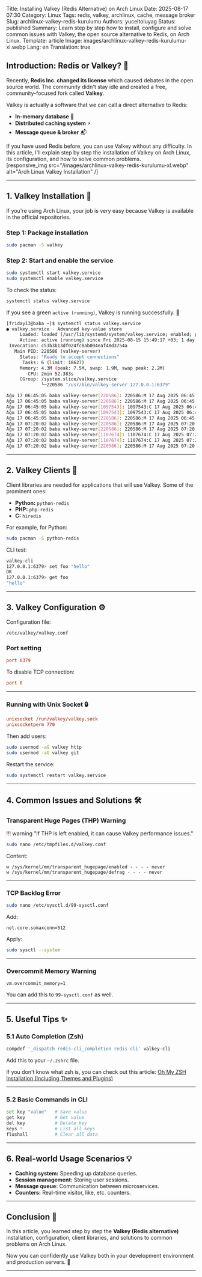 Title: Installing Valkey (Redis Alternative) on Arch Linux
Date: 2025-08-17 07:30
Category: Linux
Tags: redis, valkey, archlinux, cache, message broker
Slug: archlinux-valkey-redis-kurulumu
Authors: yuceltoluyag
Status: published
Summary: Learn step by step how to install, configure and solve common issues with Valkey, the open source alternative to Redis, on Arch Linux.
Template: article
Image: images/archlinux-valkey-redis-kurulumu-xl.webp
Lang: en
Translation: true

## Introduction: Redis or Valkey? 🤔

Recently, **Redis Inc. changed its license** which caused debates in the open source world. The community didn't stay idle and created a free, community-focused fork called **Valkey**.

Valkey is actually a software that we can call a direct alternative to Redis:

- **In-memory database** 🧠
- **Distributed caching system** ⚡
- **Message queue & broker** 📬

If you have used Redis before, you can use Valkey without any difficulty. In this article, I'll explain step by step the installation of Valkey on Arch Linux, its configuration, and how to solve common problems.  
[responsive_img src="/images/archlinux-valkey-redis-kurulumu-xl.webp" alt="Arch Linux Valkey Installation" /]

---

## 1. Valkey Installation 🚀

If you're using Arch Linux, your job is very easy because Valkey is available in the official repositories.

### Step 1: Package installation

```bash
sudo pacman -S valkey
```

### Step 2: Start and enable the service

```bash
sudo systemctl start valkey.service
sudo systemctl enable valkey.service
```

To check the status:

```bash
systemctl status valkey.service
```

If you see a green `active (running)`, Valkey is running successfully. 🎉

```bash
[friday13@baba ~]$ systemctl status valkey.service
● valkey.service - Advanced key-value store
     Loaded: loaded (/usr/lib/systemd/system/valkey.service; enabled; preset: disabled)
     Active: active (running) since Fri 2025-08-15 15:49:17 +03; 1 day 15h ago
 Invocation: c53b3b13df024fc8ab004eaf48d3754a
   Main PID: 220586 (valkey-server)
     Status: "Ready to accept connections"
      Tasks: 6 (limit: 18627)
     Memory: 4.3M (peak: 7.5M, swap: 1.9M, swap peak: 2.2M)
        CPU: 2min 52.383s
     CGroup: /system.slice/valkey.service
             └─220586 "/usr/bin/valkey-server 127.0.0.1:6379"

Ağu 17 06:45:05 baba valkey-server[220586]: 220586:M 17 Aug 2025 06:45:05.283 * 100 changes in 300 seconds. Saving...
Ağu 17 06:45:05 baba valkey-server[220586]: 220586:M 17 Aug 2025 06:45:05.283 * Background saving started by pid 1097543
Ağu 17 06:45:05 baba valkey-server[1097543]: 1097543:C 17 Aug 2025 06:45:05.288 * DB saved on disk
Ağu 17 06:45:05 baba valkey-server[1097543]: 1097543:C 17 Aug 2025 06:45:05.288 * Fork CoW for RDB: current 0 MB, peak 0 MB, average 0 MB
Ağu 17 06:45:05 baba valkey-server[220586]: 220586:M 17 Aug 2025 06:45:05.384 * Background saving terminated with success
Ağu 17 07:20:02 baba valkey-server[220586]: 220586:M 17 Aug 2025 07:20:02.485 * 100 changes in 300 seconds. Saving...
Ağu 17 07:20:02 baba valkey-server[220586]: 220586:M 17 Aug 2025 07:20:02.485 * Background saving started by pid 1107674
Ağu 17 07:20:02 baba valkey-server[1107674]: 1107674:C 17 Aug 2025 07:20:02.488 * DB saved on disk
Ağu 17 07:20:02 baba valkey-server[1107674]: 1107674:C 17 Aug 2025 07:20:02.488 * Fork CoW for RDB: current 0 MB, peak 0 MB, average 0 MB
Ağu 17 07:20:02 baba valkey-server[220586]: 220586:M 17 Aug 2025 07:20:02.585 * Background saving terminated with success
```

---

## 2. Valkey Clients 🔌

Client libraries are needed for applications that will use Valkey. Some of the prominent ones:

- **Python:** `python-redis`
- **PHP:** `php-redis`
- **C:** `hiredis`

For example, for Python:

```bash
sudo pacman -S python-redis
```

CLI test:

```bash
valkey-cli
127.0.0.1:6379> set foo "hello"
OK
127.0.0.1:6379> get foo
"hello"
```

---

## 3. Valkey Configuration ⚙️

Configuration file:

```
/etc/valkey/valkey.conf
```

### Port setting

```conf
port 6379
```

To disable TCP connection:

```conf
port 0
```

---

### Running with Unix Socket 🔒

```conf
unixsocket /run/valkey/valkey.sock
unixsocketperm 770
```

Then add users:

```bash
sudo usermod -aG valkey http
sudo usermod -aG valkey git
```

Restart the service:

```bash
sudo systemctl restart valkey.service
```

---

## 4. Common Issues and Solutions 🛠️

### Transparent Huge Pages (THP) Warning

!!! warning "If THP is left enabled, it can cause Valkey performance issues."

```bash
sudo nano /etc/tmpfiles.d/valkey.conf
```

Content:

```
w /sys/kernel/mm/transparent_hugepage/enabled - - - - never
w /sys/kernel/mm/transparent_hugepage/defrag - - - - never
```

---

### TCP Backlog Error

```bash
sudo nano /etc/sysctl.d/99-sysctl.conf
```

Add:

```
net.core.somaxconn=512
```

Apply:

```bash
sudo sysctl --system
```

---

### Overcommit Memory Warning

```
vm.overcommit_memory=1
```

You can add this to `99-sysctl.conf` as well.

---

## 5. Useful Tips ✨

### 5.1 Auto Completion (Zsh)

```bash
compdef '_dispatch redis-cli_completion redis-cli' valkey-cli
```

Add this to your `~/.zshrc` file.

If you don't know what zsh is, you can check out this article: [Oh My ZSH Installation (Including Themes and Plugins)](/oh-my-zsh-kurulumu-tema-ve-eklentiler/)

---

### 5.2 Basic Commands in CLI

```bash
set key "value"   # Save value
get key           # Get value
del key           # Delete key
keys *            # List all keys
flushall          # Clear all data
```

---

## 6. Real-world Usage Scenarios 💡

- **Caching system:** Speeding up database queries.
- **Session management:** Storing user sessions.
- **Message queue:** Communication between microservices.
- **Counters:** Real-time visitor, like, etc. counters.

---

## Conclusion 🎯

In this article, you learned step by step the **Valkey (Redis alternative)** installation, configuration, client libraries, and solutions to common problems on Arch Linux.

Now you can confidently use Valkey both in your development environment and production servers. 💚

---